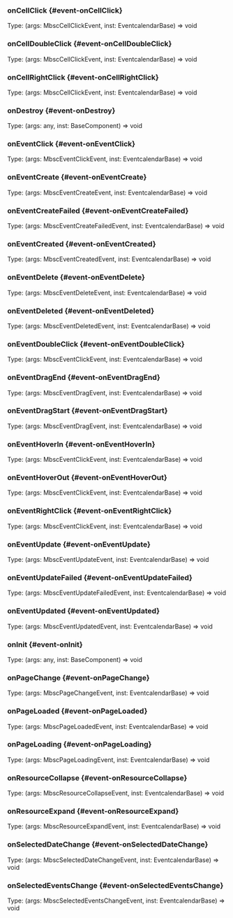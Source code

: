 ### onCellClick {#event-onCellClick}

Type: (args: MbscCellClickEvent, inst: EventcalendarBase) => void


### onCellDoubleClick {#event-onCellDoubleClick}

Type: (args: MbscCellClickEvent, inst: EventcalendarBase) => void


### onCellRightClick {#event-onCellRightClick}

Type: (args: MbscCellClickEvent, inst: EventcalendarBase) => void


### onDestroy {#event-onDestroy}

Type: (args: any, inst: BaseComponent) => void


### onEventClick {#event-onEventClick}

Type: (args: MbscEventClickEvent, inst: EventcalendarBase) => void


### onEventCreate {#event-onEventCreate}

Type: (args: MbscEventCreateEvent, inst: EventcalendarBase) => void


### onEventCreateFailed {#event-onEventCreateFailed}

Type: (args: MbscEventCreateFailedEvent, inst: EventcalendarBase) => void


### onEventCreated {#event-onEventCreated}

Type: (args: MbscEventCreatedEvent, inst: EventcalendarBase) => void


### onEventDelete {#event-onEventDelete}

Type: (args: MbscEventDeleteEvent, inst: EventcalendarBase) => void


### onEventDeleted {#event-onEventDeleted}

Type: (args: MbscEventDeletedEvent, inst: EventcalendarBase) => void


### onEventDoubleClick {#event-onEventDoubleClick}

Type: (args: MbscEventClickEvent, inst: EventcalendarBase) => void


### onEventDragEnd {#event-onEventDragEnd}

Type: (args: MbscEventDragEvent, inst: EventcalendarBase) => void


### onEventDragStart {#event-onEventDragStart}

Type: (args: MbscEventDragEvent, inst: EventcalendarBase) => void


### onEventHoverIn {#event-onEventHoverIn}

Type: (args: MbscEventClickEvent, inst: EventcalendarBase) => void


### onEventHoverOut {#event-onEventHoverOut}

Type: (args: MbscEventClickEvent, inst: EventcalendarBase) => void


### onEventRightClick {#event-onEventRightClick}

Type: (args: MbscEventClickEvent, inst: EventcalendarBase) => void


### onEventUpdate {#event-onEventUpdate}

Type: (args: MbscEventUpdateEvent, inst: EventcalendarBase) => void


### onEventUpdateFailed {#event-onEventUpdateFailed}

Type: (args: MbscEventUpdateFailedEvent, inst: EventcalendarBase) => void


### onEventUpdated {#event-onEventUpdated}

Type: (args: MbscEventUpdatedEvent, inst: EventcalendarBase) => void


### onInit {#event-onInit}

Type: (args: any, inst: BaseComponent) => void


### onPageChange {#event-onPageChange}

Type: (args: MbscPageChangeEvent, inst: EventcalendarBase) => void


### onPageLoaded {#event-onPageLoaded}

Type: (args: MbscPageLoadedEvent, inst: EventcalendarBase) => void


### onPageLoading {#event-onPageLoading}

Type: (args: MbscPageLoadingEvent, inst: EventcalendarBase) => void


### onResourceCollapse {#event-onResourceCollapse}

Type: (args: MbscResourceCollapseEvent, inst: EventcalendarBase) => void


### onResourceExpand {#event-onResourceExpand}

Type: (args: MbscResourceExpandEvent, inst: EventcalendarBase) => void


### onSelectedDateChange {#event-onSelectedDateChange}

Type: (args: MbscSelectedDateChangeEvent, inst: EventcalendarBase) => void


### onSelectedEventsChange {#event-onSelectedEventsChange}

Type: (args: MbscSelectedEventsChangeEvent, inst: EventcalendarBase) => void

